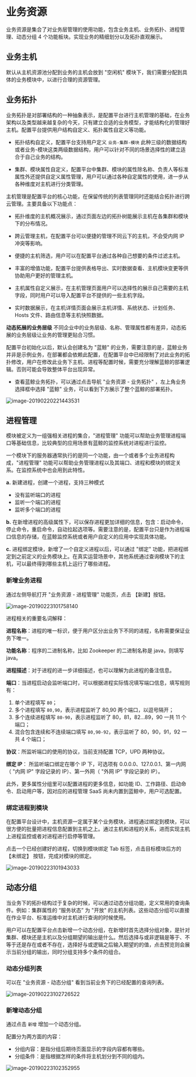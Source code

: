 # 业务资源

业务资源是集合了对业务层管理的使用功能，包含业务主机、业务拓扑、进程管理、动态分组 4 个功能板块。实现业务的精细划分以及拓扑直观展示。

## 业务主机

默认从主机资源池分配到业务的主机会放到 "空闲机" 模块下，我们需要分配到具体的业务模块中，以进行合理的资源管理。

## 业务拓扑

业务拓扑是对部署结构的一种抽象表示，是配置平台进行主机管理的基础，在业务架构以及类型越来越复杂的今天，只有建立合适的业务模型，才能结构化的管理好主机。配置平台提供用户结构自定义、拓扑属性自定义等功能。

-	拓扑结构自定义，配置平台支持用户定义 `业务-集群-模块` 此种三级的数据结构或者业务-模块这类两级数据结构，用户可以针对不同的场景选择性的建立适合于自己业务的结构。

-	集群、模块属性自定义，配置平台中集群、模块的属性除名称、负责人等标准属性外还提供自定义属性管理，用户可以通过各种自定属性的使用，进一步从各种维度对主机进行分类管理。

主机管理是配置平台的核心功能，在保留传统的列表管理同时还能结合拓扑进行跨云管理。主要具备以下功能点：

- 拓扑维度的主机概况展示，通过页面左边的拓扑树能展示主机在各集群和模块下的分布情况。

-	跨云管理主机，在配置平台可以便捷的管理不同云下的主机，不会受内网 IP 冲突等影响。

-	便捷的主机筛选，用户可以在配置平台通过各种自己想要的条件过滤主机。

-	丰富的增值功能，配置平台提供表格导出、实时数据查看、主机模块变更等供协助用户更好的管理主机。

-	主机属性自定义展示，在主机管理页面用户可以选择性的展示自己需要的主机字段，同时用户可以导入配置平台不提供的一些主机字段。

-	实时数据展示，在主机详情页面会展示主机详情、系统状态、计划任务、Hosts 文件、路由信息等主机快照数据。

**动态拓展的业务层级** 不同企业中的业务层级、名称、管理属性都有差异，动态拓展的业务层级让业务的管理更贴合习惯。

配置平台初始化以后，默认会创建名为 "蓝鲸" 的业务，需要注意的是，蓝鲸业务并非是示例业务，在部署都会依赖此配置，在配置平台中已经限制了对此业务的拓扑修改，用户在修改此业务下主机、进程等配置时候，需要充分理解蓝鲸的部署逻辑。否则可能会导致整体平台出现异常。

- 查看蓝鲸业务拓扑，可以通过点击导航 "业务资源 - 业务拓扑" ，左上角业务选择框中选择 "蓝鲸" 业务，可以看到下方展示了整个蓝鲸的部署拓扑。

![image-20190220221443531](../assets/业务拓扑.png)

## 进程管理

模块被定义为一组强相关进程的集合，"进程管理" 功能可以帮助业务管理进程端口等基础信息，比较典型的应用场景有蓝鲸的监控系统对进程进行监控。

一个模块下的服务器通常执行的是同一个功能，由一个或者多个业务进程构成，"进程管理" 功能可以帮助业务管理进程以及其端口、进程和模块的绑定关系。在监控系统中也会用到此特性。

**a.**	新建进程，创建一个进程，支持三种模式
- 没有监听端口的进程
- 监听一个端口的进程
- 监听多个端口的进程

**b.**	在新增进程的高级属性下，可以保存进程更加详细的信息，包含：启动命令，停止命令，重启命令，自动拉起选项等。需要注意的是，配置平台只是作为进程端口信息的存储，在蓝鲸监控系统或者用户自定义的应用中实现具体功能。

**c.**	进程绑定模块，新增了一个自定义进程以后，可以通过 "绑定" 功能，把进程绑定到之前定义的业务模块上。在真实运营场景中，其他系统通过查询模块下的主机，可以最终得到哪些主机上运行了哪些进程。

### 新增业务进程

通过左侧导航打开 "业务资源 - 进程管理" 功能页，点击 【新建】按钮。

![image-20190223101758140](../assets/新建进程管理.png)

进程相关的重要名词解释：

**进程名称**：进程的唯一标识，便于用户区分出业务下不同的进程，名称需要保证业务下唯一。

**功能名称**：程序的二进制名称，比如 Zookeeper 的二进制名称是 java，则填写 java。

**进程描述**：对于进程的进一步详细描述，也可以理解为此进程的备注信息。

**端口**：当进程启动会监听端口时，可以根据进程实际情况填写端口信息，填写规则有：

1. 单个进程填写 `80`；
2. 多个进程填写 `80,90`，表示进程监听了 80,90 两个端口，以逗号隔开；
3. 多个连续进程填写 `80-90`，表示进程监听了 80，81，82...89，90 一共 11 个端口；
4. 混合包含连续和不连续端口填写 `80,90-92`，表示监听了 80，90，91，92 一共 4 个端口；

**协议**：所监听端口的使用的协议，当前支持配置 TCP，UPD 两种协议。

**绑定 IP**： 所监听端口绑定在哪个 IP 下，可选项有 0.0.0.0、127.0.0.1、第一内网（ "内网 IP" 字段记录的 IP）、第一外网（ "外网 IP" 字段记录的 IP）。

此外，更多属性分组里可以配置进程的更多信息，如功能 ID、工作路径、启动命令、启动用户等，因对应的进程管理 SaaS 尚未内置到蓝鲸中，用户可选配置。

### 绑定进程到模块

在配置平台设计中，主机资源一定属于某个业务模块，进程通过绑定到模块，可以很方便的批量把进程信息配置到主机之上。通过主机和进程的关系，进而实现主机上进程监控或者对进程进行启停等管理。

点击一个已经创建好的进程，切换到模块绑定 Tab 标签，点击目标模块后方的 【未绑定】 按钮，完成对模块的绑定。

![image-20190223101943033](../assets/进程管理.png)

## 动态分组

当业务下的拓扑结构过于复杂的时候，可以通过动态分组功能，定义常用的查询条件。例如：集群属性的 “服务状态” 为 "开放" 的主机列表。这些动态分组可以直接在作业平台、标准运维中对主机进行查询的时候使用。

用户可以在配置平台点击新增一个动态分组，在新增时首先选择分组对象，是针对集群、模块还是主机以及分组期望的输出是什么。然后选择与或非逻辑是等于、不等于还是存在或者不存在，选择好与或逻辑之后输入期望的的值，点击预览则会展示当前分组的输出，同时分组支持多个条件的组合。


### 动态分组列表

可以在 "业务资源 - 动态分组" 看到当前业务下的已经配置的查询列表。

![image-20190223102726522](../assets/动态分组列表.png)

### 新增动态分组

通过点击 `新增` 增加一个动态分组。

配置分为两方面的内容：

- 分组内容：是指分组后期待页面显示的字段内容都有哪些。
- 分组条件：是指根据怎样的条件将主机划分到不同的组内。

![image-20190223102352955](../assets/动态分组.png)
